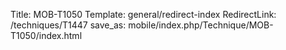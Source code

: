 Title: MOB-T1050
Template: general/redirect-index
RedirectLink: /techniques/T1447
save_as: mobile/index.php/Technique/MOB-T1050/index.html